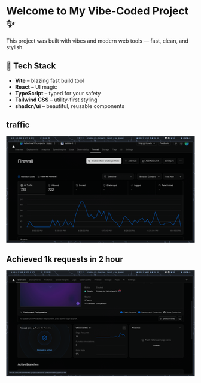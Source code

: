 # Welcome to My Vibe-Coded Project ✨

This project was built with vibes and modern web tools — fast, clean, and stylish.

## 🚀 Tech Stack



- **Vite** – blazing fast build tool  
- **React** – UI magic  
- **TypeScript** – typed for your safety  
- **Tailwind CSS** – utility-first styling  
- **shadcn/ui** – beautiful, reusable components


## traffic

![Screenshot at 18:48:53](public/250602_18h48m53s_screenshot.png)
## Achieved 1k requests in 2 hour

![Screenshot at 18:50:08](public/1kuser.png)

